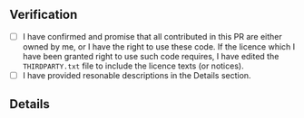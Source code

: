 ## Verification

- [ ] I have confirmed and promise that all contributed in this PR are either owned by me, or I have the right to use these code. If the licence which I have been granted right to use such code requires, I have edited the `THIRDPARTY.txt` file to include the licence texts (or notices).
- [ ] I have provided resonable descriptions in the Details section.

## Details

<!-- Purpose & Description here! -->
